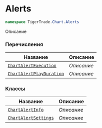 
# Alerts
```csharp    
namespace TigerTrade.Chart.Alerts
```
Описание


### Перечисления
| Название | Описание |
| --- | --- |
| [`ChartAlertExecution`](./Alerts/ChartAlertExecution.cs.md) | *Описание* |
| [`ChartAlertPlayDuration`](./Alerts/ChartAlertPlayDuration.cs.md) | *Описание* |

### Классы
| Название | Описание |
| --- | --- |
| [`ChartAlertInfo`](./Alerts/ChartAlertInfo.cs.md) | *Описание* |
| [`ChartAlertSettings`](./Alerts/ChartAlertSettings.cs.md) | *Описание* |
